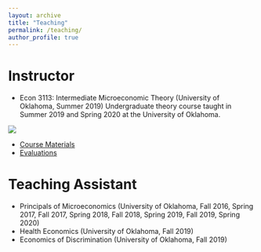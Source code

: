 ```yaml
---
layout: archive
title: "Teaching"
permalink: /teaching/
author_profile: true
---
```


Instructor
======
* Econ 3113: Intermediate Microeconomic Theory (University of Oklahoma, Summer 2019)
Undergraduate theory course taught in Summer 2019 and Spring 2020 at the
University of Oklahoma.

![](http://seantoconnor.github.io/images/evals.png)

  * [Course Materials](https://github.com/seantoconnor/Econ_3113)
  * [Evaluations](http://seantoconnor.github.io/files/evaluations_2019.pdf)

Teaching Assistant
======
* Principals of Microeconomics (University of Oklahoma, Fall 2016, Spring 2017,
  Fall 2017, Spring 2018, Fall 2018, Spring 2019, Fall 2019, Spring 2020)
* Health Economics (University of Oklahoma, Fall 2019)
* Economics of Discrimination (University of Oklahoma, Fall 2019)
